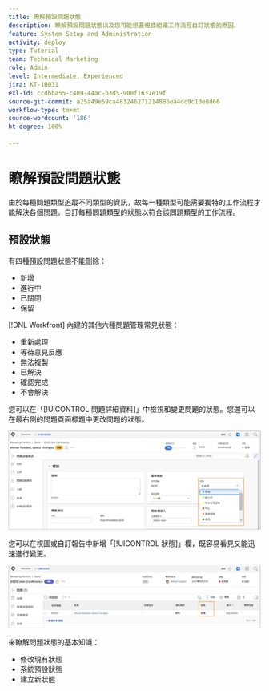 ```yaml
---
title: 瞭解預設問題狀態
description: 瞭解預設問題狀態以及您可能想要根據組織工作流程自訂狀態的原因。
feature: System Setup and Administration
activity: deploy
type: Tutorial
team: Technical Marketing
role: Admin
level: Intermediate, Experienced
jira: KT-10031
exl-id: ccdbba55-c409-44ac-b3d5-908f1637e19f
source-git-commit: a25a49e59ca483246271214886ea4dc9c10e8d66
workflow-type: tm+mt
source-wordcount: '186'
ht-degree: 100%

---
```


# 瞭解預設問題狀態

由於每種問題類型追蹤不同類型的資訊，故每一種類型可能需要獨特的工作流程才能解決各個問題。自訂每種問題類型的狀態以符合該問題類型的工作流程。

<!---
add URL in paragraph below
--->

## 預設狀態

有四種預設問題狀態不能刪除：

* 新增
* 進行中
* 已關閉
* 保留

[!DNL Workfront] 內建的其他六種問題管理常見狀態：

* 重新處理
* 等待意見反應
* 無法複製
* 已解決
* 確認完成
* 不會解決

<!---
need URL in paragraph below
--->


您可以在「[!UICONTROL 問題詳細資料]」中檢視和變更問題的狀態。您還可以在最右側的問題頁面標題中更改問題的狀態。

![[!UICONTROL 狀態]選項，位於頁面標題與[!UICONTROL 問題詳細資料]頁面](assets/admin-fund-issue-details-status.png)

您可以在視圖或自訂報告中新增「[!UICONTROL 狀態]」欄，既容易看見又能迅速進行變更。

![[!UICONTROL 狀態]欄，位於[!UICONTROL 視圖]](assets/admin-fund-issue-status-view.png)

<!---
link the bullets below to the articles
--->

來瞭解問題狀態的基本知識：

* 修改現有狀態
* 系統預設狀態
* 建立新狀態
